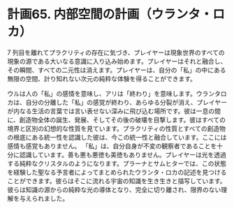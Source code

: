# 計画65. 内部空間の計画（ウランタ・ロカ）

7 列目を離れてプラクリティの存在に気づき、プレイヤーは現象世界のすべての現象の源である大いなる意識に入り込み始めます。プレイヤーはそれと融合し、その瞬間、すべての二元性は消えます。プレイヤーは、自分の「私」の中にある無限の空間、計り知れない次元の純粋な体験を得ることができます。

ウルは人の「私」の感情を意味し、アリは「終わり」を意味します。ウランタロカは、自分の分離した「私」の感覚が終わり、あらゆる分裂が消え、プレイヤーが内なる生活の言葉では言い表せない深みに飛び込む場所です。彼は一息の間に、創造物全体の誕生、発展、そしてその後の破壊を目撃します。彼はすべての境界と区別の幻想的な性質を見ています。プラクリティの性質とすべての創造物の根底にある統一性を認識した彼は、今この統一性と融合しています。ここには感情も感覚もありません。 「私」は、自分自身が不変の観察者であることを十分に認識しています。善も悪も悪徳も美徳もありません。プレイヤーは光を透過する純粋なクリスタルのようになります。プラーナとサムヒターでは、この状態を経験した聖なる予言者によってまとめられたウランタ・ロカの記述を見つけることができます。彼らはそこに流れる宇宙の知識を生き生きと描写しています。彼らは知識の源からの純粋な光の導体となり、完全に切り離され、限界のない理解を与えられました。
